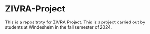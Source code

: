 # ZIVRA-Project
This is a repositroty for ZIVRA Project. This is a project carried out by students at Windesheim in the fall semester of 2024.
